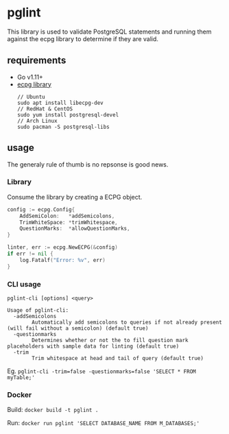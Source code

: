 # pglint
This library is used to validate PostgreSQL statements and running them against the ecpg library to determine if they are valid.

## requirements
- Go v1.11+
- [ecpg library](https://manpages.debian.org/experimental/libecpg-dev/ecpg.1.en.html)
    ```
    // Ubuntu
    sudo apt install libecpg-dev
    // RedHat & CentOS
    sudo yum install postgresql-devel
    // Arch Linux
    sudo pacman -S postgresql-libs
    ```

## usage

The generaly rule of thumb is no repsonse is good news.

### Library
Consume the library by creating a ECPG object.
```go
config := ecpg.Config{
    AddSemiColon:   *addSemicolons,
    TrimWhiteSpace: *trimWhitespace,
    QuestionMarks:  *allowQuestionMarks,
}

linter, err := ecpg.NewECPG(&config)
if err != nil {
    log.Fatalf("Error: %v", err)
}
```

### CLI usage
`pglint-cli [options] <query>`
```
Usage of pglint-cli:
  -addSemicolons
        Automatically add semicolons to queries if not already present (will fail without a semicolon) (default true)
  -questionmarks
        Determines whether or not the to fill question mark placeholders with sample data for linting (default true)
  -trim
        Trim whitespace at head and tail of query (default true)
```

Eg. `pglint-cli -trim=false -questionmarks=false 'SELECT * FROM myTable;'`

### Docker

Build: `docker build -t pglint .`

Run: `docker run pglint 'SELECT DATABASE_NAME FROM M_DATABASES;'`
